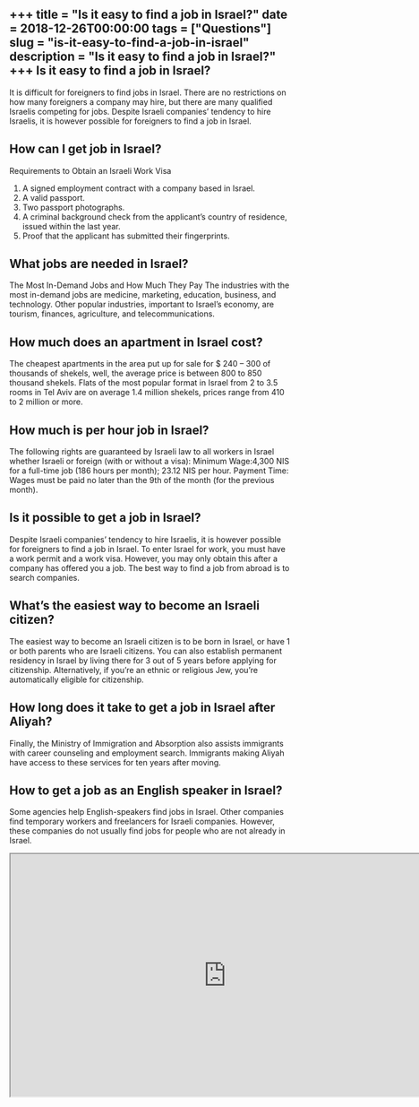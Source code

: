 +++
title = "Is it easy to find a job in Israel?"
date = 2018-12-26T00:00:00
tags = ["Questions"]
slug = "is-it-easy-to-find-a-job-in-israel"
description = "Is it easy to find a job in Israel?"
+++
Is it easy to find a job in Israel?
-----------------------------------

It is difficult for foreigners to find jobs in Israel. There are no restrictions on how many foreigners a company may hire, but there are many qualified Israelis competing for jobs. Despite Israeli companies’ tendency to hire Israelis, it is however possible for foreigners to find a job in Israel.

How can I get job in Israel?
----------------------------

Requirements to Obtain an Israeli Work Visa

1. A signed employment contract with a company based in Israel.
2. A valid passport.
3. Two passport photographs.
4. A criminal background check from the applicant’s country of residence, issued within the last year.
5. Proof that the applicant has submitted their fingerprints.

What jobs are needed in Israel?
-------------------------------

The Most In-Demand Jobs and How Much They Pay The industries with the most in-demand jobs are medicine, marketing, education, business, and technology. Other popular industries, important to Israel’s economy, are tourism, finances, agriculture, and telecommunications.

How much does an apartment in Israel cost?
------------------------------------------

The cheapest apartments in the area put up for sale for $ 240 – 300 of thousands of shekels, well, the average price is between 800 to 850 thousand shekels. Flats of the most popular format in Israel from 2 to 3.5 rooms in Tel Aviv are on average 1.4 million shekels, prices range from 410 to 2 million or more.

How much is per hour job in Israel?
-----------------------------------

The following rights are guaranteed by Israeli law to all workers in Israel whether Israeli or foreign (with or without a visa): Minimum Wage:4,300 NIS for a full-time job (186 hours per month); 23.12 NIS per hour. Payment Time: Wages must be paid no later than the 9th of the month (for the previous month).

Is it possible to get a job in Israel?
--------------------------------------

Despite Israeli companies’ tendency to hire Israelis, it is however possible for foreigners to find a job in Israel. To enter Israel for work, you must have a work permit and a work visa. However, you may only obtain this after a company has offered you a job. The best way to find a job from abroad is to search companies.

What’s the easiest way to become an Israeli citizen?
----------------------------------------------------

The easiest way to become an Israeli citizen is to be born in Israel, or have 1 or both parents who are Israeli citizens. You can also establish permanent residency in Israel by living there for 3 out of 5 years before applying for citizenship. Alternatively, if you’re an ethnic or religious Jew, you’re automatically eligible for citizenship.

How long does it take to get a job in Israel after Aliyah?
----------------------------------------------------------

Finally, the Ministry of Immigration and Absorption also assists immigrants with career counseling and employment search. Immigrants making Aliyah have access to these services for ten years after moving.

How to get a job as an English speaker in Israel?
-------------------------------------------------

Some agencies help English-speakers find jobs in Israel. Other companies find temporary workers and freelancers for Israeli companies. However, these companies do not usually find jobs for people who are not already in Israel.

<iframe allow="accelerometer; autoplay; clipboard-write; encrypted-media; gyroscope; picture-in-picture" allowfullscreen="" class="__youtube_prefs__  epyt-is-override  no-lazyload" data-no-lazy="1" data-origheight="433" data-origwidth="770" data-skipgform_ajax_framebjll="" height="433" id="_ytid_78928" loading="lazy" src="https://www.youtube.com/embed/f2i52oPtaAI?enablejsapi=1&autoplay=0&cc_load_policy=0&cc_lang_pref=&iv_load_policy=1&loop=0&modestbranding=0&rel=1&fs=1&playsinline=0&autohide=2&theme=dark&color=red&controls=1&" title="YouTube player" width="770"></iframe>